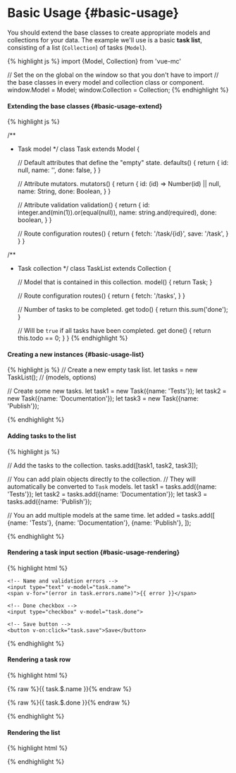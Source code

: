 Basic Usage {#basic-usage}
===========

You should extend the base classes to create appropriate models and collections for your data. The example we'll use is a basic **task list**, consisting of a list (`Collection`) of tasks (`Model`).

{% highlight js %}
import {Model, Collection} from 'vue-mc'

// Set the on the global on the window so that you don't have to import
// the base classes in every model and collection class or component.
window.Model = Model;
window.Collection = Collection;
{% endhighlight %}

#### Extending the base classes  {#basic-usage-extend}

{% highlight js %}

/**
 * Task model
 */
class Task extends Model {

    // Default attributes that define the "empty" state.
    defaults() {
        return {
            id:   null,
            name: '',
            done: false,
        }
    }

    // Attribute mutators.
    mutators() {
        return {
            id:   (id) => Number(id) || null,
            name: String,
            done: Boolean,
        }
    }

    // Attribute validation
    validation() {
        return {
            id:   integer.and(min(1)).or(equal(null)),
            name: string.and(required),
            done: boolean,
        }
    }

    // Route configuration
    routes() {
        return {
            fetch: '/task/{id}',
            save:  '/task',
        }
    }
}

/**
 * Task collection
 */
class TaskList extends Collection {

    // Model that is contained in this collection.
    model() {
        return Task;
    }

    // Route configuration
    routes() {
        return {
            fetch: '/tasks',
        }
    }

    // Number of tasks to be completed.
    get todo() {
        return this.sum('done');
    }

    // Will be `true` if all tasks have been completed.
    get done() {
        return this.todo == 0;
    }
}
{% endhighlight %}

#### Creating a new instances {#basic-usage-list}

{% highlight js %}
// Create a new empty task list.
let tasks = new TaskList(); // (models, options)

// Create some new tasks.
let task1 = new Task({name: 'Tests'});
let task2 = new Task({name: 'Documentation'});
let task3 = new Task({name: 'Publish'});

{% endhighlight %}

#### Adding tasks to the list

{% highlight js %}

// Add the tasks to the collection.
tasks.add([task1, task2, task3]);

// You can add plain objects directly to the collection.
// They will automatically be converted to `Task` models.
let task1 = tasks.add({name: 'Tests'});
let task2 = tasks.add({name: 'Documentation'});
let task3 = tasks.add({name: 'Publish'});

// You an add multiple models at the same time.
let added = tasks.add([
    {name: 'Tests'},
    {name: 'Documentation'},
    {name: 'Publish'},
]);

{% endhighlight %}

#### Rendering a task input section {#basic-usage-rendering}

{% highlight html %}
<div class="task-form" :class="{saving: task.saving}">

    <!-- Name and validation errors -->
    <input type="text" v-model="task.name">
    <span v-for="(error in task.errors.name)">{{ error }}</span>

    <!-- Done checkbox -->
    <input type="checkbox" v-model="task.done">

    <!-- Save button -->
    <button v-on:click="task.save">Save</button>
</div>
{% endhighlight %}

#### Rendering a task row

{% highlight html %}
<div class="task">
    <p>{% raw %}{{ task.$.name }}{% endraw %}</p>
    <p>{% raw %}{{ task.$.done }}{% endraw %}</p>
</div>
{% endhighlight %}

#### Rendering the list

{% highlight html %}
<div class="tasks">
    <task v-for="task in tasks.models" :task="task" :key="task.id"></task>
</div>
{% endhighlight %}


